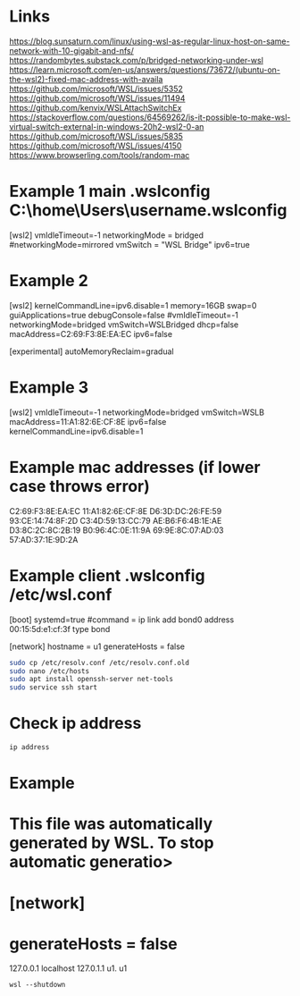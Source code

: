 # Links
https://blog.sunsaturn.com/linux/using-wsl-as-regular-linux-host-on-same-network-with-10-gigabit-and-nfs/
https://randombytes.substack.com/p/bridged-networking-under-wsl
https://learn.microsoft.com/en-us/answers/questions/73672/(ubuntu-on-the-wsl2)-fixed-mac-address-with-availa
https://github.com/microsoft/WSL/issues/5352
https://github.com/microsoft/WSL/issues/11494
https://github.com/kenvix/WSLAttachSwitchEx
https://stackoverflow.com/questions/64569262/is-it-possible-to-make-wsl-virtual-switch-external-in-windows-20h2-wsl2-0-an
https://github.com/microsoft/WSL/issues/5835
https://github.com/microsoft/WSL/issues/4150
https://www.browserling.com/tools/random-mac

# Example 1 main .wslconfig C:\home\Users\username\.wslconfig 
[wsl2]
vmIdleTimeout=-1
networkingMode = bridged
#networkingMode=mirrored
vmSwitch = "WSL Bridge"
ipv6=true

# Example 2
[wsl2]
kernelCommandLine=ipv6.disable=1
memory=16GB
swap=0
guiApplications=true
debugConsole=false
#vmIdleTimeout=-1
networkingMode=bridged
vmSwitch=WSLBridged
dhcp=false
macAddress=C2:69:F3:8E:EA:EC
ipv6=false

[experimental]
autoMemoryReclaim=gradual

# Example 3
[wsl2]
vmIdleTimeout=-1
networkingMode=bridged
vmSwitch=WSLB
macAddress=11:A1:82:6E:CF:8E
ipv6=false
kernelCommandLine=ipv6.disable=1

# Example mac addresses (if lower case throws error)
C2:69:F3:8E:EA:EC
11:A1:82:6E:CF:8E
D6:3D:DC:26:FE:59
93:CE:14:74:8F:2D
C3:4D:59:13:CC:79
AE:B6:F6:4B:1E:AE
D3:8C:2C:8C:2B:19
B0:96:4C:0E:11:9A
69:9E:8C:07:AD:03
57:AD:37:1E:9D:2A


# Example client .wslconfig /etc/wsl.conf
[boot]
systemd=true
#command = ip link add bond0 address 00:15:5d:e1:cf:3f type bond

[network]
hostname = u1
generateHosts = false

```bash
sudo cp /etc/resolv.conf /etc/resolv.conf.old
sudo nano /etc/hosts
sudo apt install openssh-server net-tools
sudo service ssh start
```

# Check ip address
```bash
ip address
```

# Example
# This file was automatically generated by WSL. To stop automatic generatio>
# [network]
# generateHosts = false
127.0.0.1       localhost
127.0.1.1       u1.     u1

```ps
wsl --shutdown
```